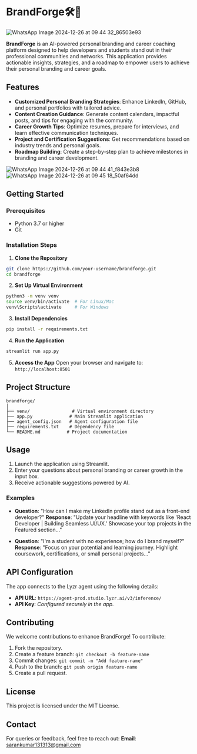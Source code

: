 # BrandForge🛠️🚀
![WhatsApp Image 2024-12-26 at 09 44 32_86503e93](https://github.com/user-attachments/assets/74f8dc52-efe3-474d-8fe0-8c90686b2ffd)

**BrandForge** is an AI-powered personal branding and career coaching platform designed to help developers and students stand out in their professional communities and networks. This application provides actionable insights, strategies, and a roadmap to empower users to achieve their personal branding and career goals.

## Features

- **Customized Personal Branding Strategies**: Enhance LinkedIn, GitHub, and personal portfolios with tailored advice.
- **Content Creation Guidance**: Generate content calendars, impactful posts, and tips for engaging with the community.
- **Career Growth Tips**: Optimize resumes, prepare for interviews, and learn effective communication techniques.
- **Project and Certification Suggestions**: Get recommendations based on industry trends and personal goals.
- **Roadmap Building**: Create a step-by-step plan to achieve milestones in branding and career development.

![WhatsApp Image 2024-12-26 at 09 44 41_f843e3b8](https://github.com/user-attachments/assets/b609e005-24c5-4e13-aeb7-6118fe2c17fa)
![WhatsApp Image 2024-12-26 at 09 45 18_50af64dd](https://github.com/user-attachments/assets/54d54a2e-a67b-47ed-bf9d-35f89bc0a82d)
## Getting Started

### Prerequisites
- Python 3.7 or higher
- Git

### Installation Steps

1. **Clone the Repository**
```bash
git clone https://github.com/your-username/brandforge.git
cd brandforge
```

2. **Set Up Virtual Environment**
```bash
python3 -m venv venv
source venv/bin/activate  # For Linux/Mac
venv\Scripts\activate     # For Windows
```

3. **Install Dependencies**
```bash
pip install -r requirements.txt
```

4. **Run the Application**
```bash
streamlit run app.py
```

5. **Access the App**
Open your browser and navigate to: `http://localhost:8501`

## Project Structure
```
brandforge/
│
├── venv/                # Virtual environment directory
├── app.py              # Main Streamlit application
├── agent_config.json   # Agent configuration file
├── requirements.txt    # Dependency file
└── README.md          # Project documentation
```

## Usage

1. Launch the application using Streamlit.
2. Enter your questions about personal branding or career growth in the input box.
3. Receive actionable suggestions powered by AI.

### Examples

- **Question**: "How can I make my LinkedIn profile stand out as a front-end developer?"
  **Response**: "Update your headline with keywords like 'React Developer | Building Seamless UI/UX.' Showcase your top projects in the Featured section..."

- **Question**: "I'm a student with no experience; how do I brand myself?"
  **Response**: "Focus on your potential and learning journey. Highlight coursework, certifications, or small personal projects..."

## API Configuration

The app connects to the Lyzr agent using the following details:
- **API URL**: `https://agent-prod.studio.lyzr.ai/v3/inference/`
- **API Key**: *Configured securely in the app.*

## Contributing

We welcome contributions to enhance BrandForge! To contribute:

1. Fork the repository.
2. Create a feature branch: `git checkout -b feature-name`
3. Commit changes: `git commit -m "Add feature-name"`
4. Push to the branch: `git push origin feature-name`
5. Create a pull request.

## License

This project is licensed under the MIT License.

## Contact

For queries or feedback, feel free to reach out:
**Email**: sarankumar131313@gmail.com
